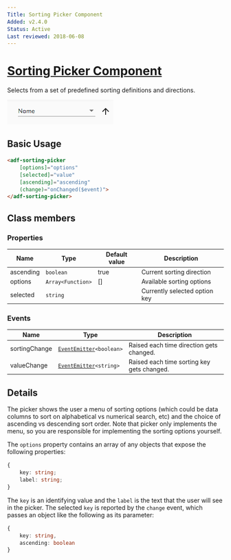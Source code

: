 ```yaml
---
Title: Sorting Picker Component
Added: v2.4.0
Status: Active
Last reviewed: 2018-06-08
---
```


# [Sorting Picker Component](../../../lib/core/src/lib/sorting-picker/sorting-picker.component.ts "Defined in sorting-picker.component.ts")

Selects from a set of predefined sorting definitions and directions.

![Sorting Picker](../../docassets/images/sorting-picker.png)

## Basic Usage

```html
<adf-sorting-picker
    [options]="options"
    [selected]="value"
    [ascending]="ascending"
    (change)="onChanged($event)">
</adf-sorting-picker>
```

## Class members

### Properties

| Name | Type | Default value | Description |
| ---- | ---- | ------------- | ----------- |
| ascending | `boolean` | true | Current sorting direction |
| options | `Array<Function>` | \[] | Available sorting options |
| selected | `string` |  | Currently selected option key |

### Events

| Name | Type | Description |
| ---- | ---- | ----------- |
| sortingChange | [`EventEmitter`](https://angular.io/api/core/EventEmitter)`<boolean>` | Raised each time direction gets changed. |
| valueChange | [`EventEmitter`](https://angular.io/api/core/EventEmitter)`<string>` | Raised each time sorting key gets changed. |

## Details

The picker shows the user a menu of sorting options (which could be data columns to sort on
alphabetical vs numerical search, etc) and the choice of ascending vs descending sort order.
Note that picker only implements the menu, so you are responsible for implementing the sorting
options yourself.

The `options` property contains an array of any objects that expose the following properties:

```ts
{
    key: string;
    label: string;
}
```

The `key` is an identifying value and the `label` is the text that the user will see in the
picker. The selected `key` is reported by the `change` event, which passes an object like the
following as its parameter:

```ts
{
    key: string,
    ascending: boolean
}
```
